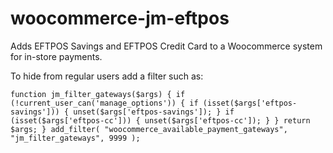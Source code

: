 # woocommerce-jm-eftpos

Adds EFTPOS Savings and EFTPOS Credit Card to a Woocommerce system for in-store payments.

To hide from regular users add a filter such as:

`
function jm_filter_gateways($args) {
	if (!current_user_can('manage_options')) {
		if (isset($args['eftpos-savings'])) {
			unset($args['eftpos-savings']);
		}
		if (isset($args['eftpos-cc'])) {
			unset($args['eftpos-cc']);
		}
	}
	return $args;
}
add_filter( "woocommerce_available_payment_gateways", "jm_filter_gateways", 9999 );
`
